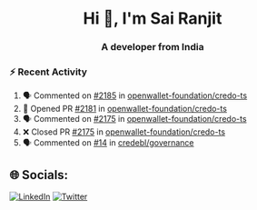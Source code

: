 <h1 align="center">Hi 👋, I'm Sai Ranjit</h1>
<h3 align="center">A developer from India</h3>

### :zap: Recent Activity

<!--START_SECTION:activity-->
1. 🗣 Commented on [#2185](https://github.com/openwallet-foundation/credo-ts/issues/2185#issuecomment-2646980583) in [openwallet-foundation/credo-ts](https://github.com/openwallet-foundation/credo-ts)
2. 💪 Opened PR [#2181](https://github.com/openwallet-foundation/credo-ts/pull/2181) in [openwallet-foundation/credo-ts](https://github.com/openwallet-foundation/credo-ts)
3. 🗣 Commented on [#2175](https://github.com/openwallet-foundation/credo-ts/pull/2175#issuecomment-2641955439) in [openwallet-foundation/credo-ts](https://github.com/openwallet-foundation/credo-ts)
4. ❌ Closed PR [#2175](https://github.com/openwallet-foundation/credo-ts/pull/2175) in [openwallet-foundation/credo-ts](https://github.com/openwallet-foundation/credo-ts)
5. 🗣 Commented on [#14](https://github.com/credebl/governance/pull/14#issuecomment-2637515207) in [credebl/governance](https://github.com/credebl/governance)
<!--END_SECTION:activity-->

## 🌐 Socials:
[![LinkedIn](https://img.shields.io/badge/LinkedIn-%230077B5.svg?logo=linkedin&logoColor=white)](https://linkedin.com/in/sairanjit) [![Twitter](https://img.shields.io/badge/Twitter-%231DA1F2.svg?logo=Twitter&logoColor=white)](https://twitter.com/sairanjit_) 
